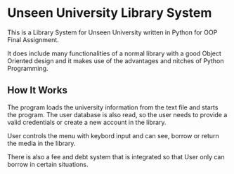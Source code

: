 # Unseen University Library System
This is a Library System for Unseen University written in Python for OOP Final Assignment.

It does include many functionalities of a normal library with a good Object Oriented design and it makes use of the advantages and nitches of Python Programming.

## How It Works

The program loads the university information from the text file and starts the program. 
The user database is also read, so the user needs to provide a valid credentials 
or create a new account in the library. 

User controls the menu with keybord input and can see, borrow or return the media in the library. 

There is also a fee and debt system that is integrated so that User only can borrow in certain situations.




